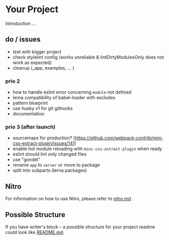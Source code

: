 # Your Project

Introduction …

## do / issues

* test with bigger project
* check stylelint config (works unreliable & lintDirtyModulesOnly does not work as expected)
* cleanup (_app, examples, ... )

### prio 2

* how to handle eslint error concerning `module` not defined
* lerna compatibility of babel-loader with excludes
* pattern blueprint
* use husky v1 for git githooks
* documentation

### prio 3 (after launch)

* sourcemaps for production? (https://github.com/webpack-contrib/mini-css-extract-plugin/issues/141)
* enable hot module reloading with `mini-css-extract-plugin` when ready
* eslint should lint only changed files
* use "gondel"
* rename `app` to `server` or move to package
* split into subparts (lerna packages)

## Nitro

For information on how to use Nitro, please refer to [nitro.md](project/docs/nitro.md) .

## Possible Structure

If you have writer's block – a possible structure for your project readme could look like [README.md](https://github.com/namics/frontend-defaults/blob/master/doc/README.md).
